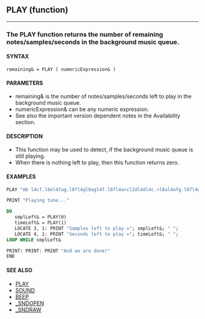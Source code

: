## PLAY (function)
---

### The PLAY function returns the number of remaining notes/samples/seconds in the background music queue.

#### SYNTAX

`remaining& = PLAY ( numericExpression& )`

#### PARAMETERS
* remaining& is the number of notes/samples/seconds left to play in the background music queue.
* numericExpression& can be any numeric expression.
* See also the important version dependent notes in the Availability section.


#### DESCRIPTION
* This function may be used to detect, if the background music queue is still playing.
* When there is nothing left to play, then this function returns zero.


#### EXAMPLES
```vb
PLAY "mb l4cf.l8el4fag.l8fl4gl8agl4f.l8fl4a>cl2dl4dl4c.<l8al4afg.l8fl4gl8agl4f.l8dl4dcl2f>l4dc.<l8al4afg.l8fl4g>dc.<l8al4a>cl2dl4dc.<l8al4afg.l8fl4gl8agl4f.l8dl4dcl1f"

PRINT "Playing tune..."

DO
   smplLeft& = PLAY(0)
   timeLeft& = PLAY(1)
   LOCATE 3, 1: PRINT "Samples left to play ="; smplLeft&; " ";
   LOCATE 4, 1: PRINT "Seconds left to play ="; timeLeft&; " ";
LOOP WHILE smplLeft&

PRINT: PRINT: PRINT "And we are done!"
END
```
  


#### SEE ALSO
* [PLAY](./PLAY.md)
* [SOUND](./SOUND.md)
* [BEEP](./BEEP.md)
* [_SNDOPEN](./_SNDOPEN.md)
* [_SNDRAW](./_SNDRAW.md)
